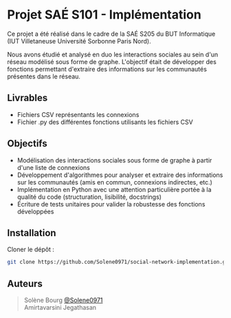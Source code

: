 # Projet SAÉ S101 - Implémentation
Ce projet a été réalisé dans le cadre de la SAÉ S205 du BUT Informatique (IUT Villetaneuse Université Sorbonne Paris Nord).

Nous avons étudié et analysé en duo les interactions sociales au sein d'un réseau modélisé sous forme de graphe. L'objectif était de développer des fonctions permettant d'extraire des informations sur les communautés présentes dans le réseau.


## Livrables
- Fichiers CSV représentants les connexions
- Fichier .py des différentes fonctions utilisants les fichiers CSV


## Objectifs
- Modélisation des interactions sociales sous forme de graphe à partir d'une liste de connexions
- Développement d'algorithmes pour analyser et extraire des informations sur les communautés (amis en commun, connexions indirectes, etc.)
- Implémentation en Python avec une attention particulière portée à la qualité du code (structuration, lisibilité, docstrings)
- Écriture de tests unitaires pour valider la robustesse des fonctions développées


## Installation

Cloner le dépôt :

   ```bash
   git clone https://github.com/Solene0971/social-network-implementation.git
   ```


## Auteurs
>Solène Bourg [@Solene0971](https://github.com/Solene0971/)  
>Amirtavarsini Jegathasan
